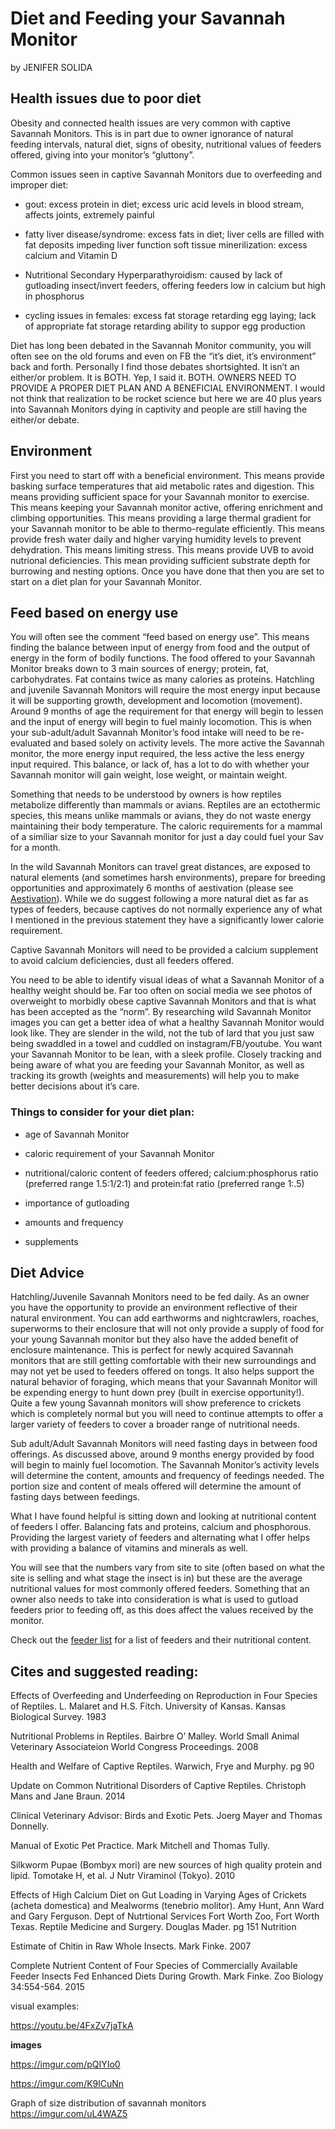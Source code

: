  
 

# Diet and Feeding your Savannah Monitor

 by JENIFER SOLIDA

## Health issues due to poor diet

Obesity and connected health issues are very common with captive Savannah Monitors. This is in part due to owner ignorance of natural feeding intervals, natural diet, signs of obesity, nutritional values of feeders offered, giving into your monitor’s “gluttony”.

Common issues seen in captive Savannah Monitors due to overfeeding and improper diet:

* gout: excess protein in diet; excess uric acid levels in blood stream, affects joints, extremely painful

* fatty liver disease/syndrome: excess fats in diet; liver cells are filled with fat deposits impeding liver function
soft tissue minerilization: excess calcium and Vitamin D

* Nutritional Secondary Hyperparathyroidism: caused by lack of gutloading insect/invert feeders, offering feeders low in calcium but high in phosphorus

* cycling issues in females: excess fat storage retarding egg laying; lack of appropriate fat storage retarding ability to suppor egg production

Diet has long been debated in the Savannah Monitor community, you will often see on the old forums and even on FB the “it’s diet, it’s environment” back and forth.  Personally I find those debates shortsighted. It isn’t an either/or problem. It is BOTH. Yep, I said it. BOTH. OWNERS NEED TO PROVIDE A PROPER DIET PLAN AND A BENEFICIAL ENVIRONMENT. I would not think that realization to be rocket science but here we are 40 plus years into Savannah Monitors dying in captivity and people are still having the either/or debate. 

## Environment

First you need to start off with a beneficial environment.  This means provide basking surface temperatures that aid metabolic rates and digestion.  This means providing sufficient space for your Savannah monitor to exercise.  This means keeping your Savannah monitor active, offering enrichment and climbing opportunities.  This means providing a large thermal gradient for your Savannah monitor to be able to thermo-regulate efficiently.  This means provide fresh water daily and higher varying humidity levels to prevent dehydration.  This means limiting stress. This means provide UVB to avoid nutrional deficiencies.  This mean providing sufficient substrate depth for burrowing and nesting options. Once you have done that then you are set to start on a diet plan for your Savannah Monitor. 

## Feed based on energy use

You will often see the comment “feed based on energy use”.  This means finding the balance between input of energy from food and the output of energy in the form of bodily functions.  The food offered to your Savannah Monitor breaks down to 3 main sources of energy; protein, fat, carbohydrates. Fat contains twice as many calories as proteins. Hatchling and juvenile Savannah Monitors will require the most energy input because it will be supporting growth, development and locomotion (movement).  Around 9 months of age the requirement for that energy will begin to lessen and the input of energy will begin to fuel mainly locomotion.  This is when your sub-adult/adult Savannah Monitor’s food intake will need to be re-evaluated and based solely on activity levels.  The more active the Savannah monitor, the more energy input required, the less active the less energy input required.  This balance, or lack of, has a lot to do with whether your Savannah monitor will gain weight, lose weight, or maintain weight. 

Something that needs to be understood by owners is how reptiles metabolize differently than mammals or avians.  Reptiles are an ectothermic species, this means unlike mammals or avians, they do not waste energy maintaining their body temperature.  The caloric requirements for a mammal of a similiar size to your Savannah monitor for just a day could fuel your Sav for a month.

In the wild Savannah Monitors can travel great distances, are exposed to natural elements (and sometimes harsh environments), prepare for breeding opportunities and approximately 6 months of aestivation (please see [Aestivation](www.reddit.com/r/savannamonitor/wiki/aestivationestivation)).  While we do suggest following a more natural diet as far as types of feeders, because captives do not normally experience any of what I mentioned in the previous statement they have a significantly lower calorie requirement. 

Captive Savannah Monitors will need to be provided a calcium supplement to avoid calcium deficiencies, dust all feeders offered.

You need to be able to identify visual ideas of what a Savannah Monitor of a healthy weight should be.  Far too often on social media we see photos of overweight to morbidly obese captive Savannah Monitors and that is what has been accepted as the “norm”.  By researching wild Savannah Monitor images you can get a better idea of what a healthy Savannah Monitor would look like.  They are slender in the wild, not the tub of lard that you just saw being swaddled in a towel and cuddled on instagram/FB/youtube. You want your Savannah Monitor to be lean, with a sleek profile.  Closely tracking and being aware of what you are feeding your Savannah Monitor, as well as tracking its growth (weights and measurements) will help you to make better decisions about it’s care. 

### Things to consider for your diet plan:

* age of Savannah Monitor

* caloric requirement of your Savannah Monitor

* nutritional/caloric content of feeders offered; calcium:phosphorus ratio (preferred range 1.5:1/2:1) and protein:fat ratio (preferred range 1:.5)

* importance of gutloading

* amounts and frequency     

* supplements

## Diet Advice

Hatchling/Juvenile Savannah Monitors need to be fed daily.  As an owner you have the opportunity to provide an environment reflective of their natural environment. You can add earthworms and nightcrawlers, roaches, superworms to their enclosure that will not only provide a supply of food for your young Savannah monitor but they also have the added benefit of enclosure maintenance.  This is perfect for newly acquired Savannah monitors that are still getting comfortable with their new surroundings and may not yet be used to feeders offered on tongs. It also helps support the natural behavior of foraging, which means that your Savannah Monitor will be expending energy to hunt down prey (built in exercise opportunity!).  Quite a few young Savannah monitors will show preference to crickets which is completely normal but you will need to continue attempts to offer a larger variety of feeders to cover a broader range of nutritional needs.  

Sub adult/Adult Savannah Monitors will need fasting days in between food offerings.  As discussed above, around 9 months energy provided by food will begin to mainly fuel locomotion.  The Savannah Monitor’s activity levels will determine the content, amounts and frequency of feedings needed.  The portion size and content of meals offered will determine the amount of fasting days between feedings.

What I have found helpful is sitting down and looking at nutritional content of feeders I offer.   Balancing fats and proteins, calcium and phosphorous.  Providing the largest variety of feeders and alternating what I offer helps with providing a balance of vitamins and minerals as well.

You will see that the numbers vary from site to site (often based on what the site is selling and what stage the insect is in) but these are the average nutritional values for most commonly offered feeders.  Something that an owner also needs to take into consideration is what is used to gutload feeders prior to feeding off, as this does affect the values received by the monitor.

Check out the [feeder list](www.reddit.com/r/savannahmonitor/wiki/feederlist) for a list of feeders and their nutritional content.

 
## Cites and suggested reading:

Effects of Overfeeding and Underfeeding on Reproduction in Four Species of Reptiles.  L. Malaret and H.S. Fitch. University of Kansas. Kansas Biological Survey. 1983

Nutritional Problems in Reptiles. Bairbre O’ Malley. World Small Animal Veterinary Associateion World Congress Proceedings. 2008

Health and Welfare of Captive Reptiles. Warwich, Frye and Murphy. pg 90

Update on Common Nutritional Disorders of Captive Reptiles. Christoph Mans and Jane Braun. 2014

Clinical Veterinary Advisor: Birds and Exotic Pets. Joerg Mayer and Thomas Donnelly. 

Manual of Exotic Pet Practice.  Mark Mitchell and Thomas Tully.

Silkworm Pupae (Bombyx mori) are new sources of high quality protein and lipid. Tomotake H, et al. J Nutr Viraminol (Tokyo). 2010

Effects of High Calcium Diet on Gut Loading in Varying Ages of Crickets (acheta domestica) and Mealworms (tenebrio molitor). Amy Hunt, Ann Ward and Gary Ferguson. Dept of Nutrtional Services Fort Worth Zoo, Fort Worth Texas.
Reptile Medicine and Surgery. Douglas Mader.  pg 151 Nutrition

Estimate of Chitin in Raw Whole Insects. Mark Finke. 2007

Complete Nutrient Content of Four Species of Commercially Available Feeder Insects Fed Enhanced Diets During Growth. Mark Finke. Zoo Biology 34:554-564. 2015

visual examples:

https://youtu.be/4FxZv7jaTkA

**images**

https://imgur.com/pQIYIo0

https://imgur.com/K9lCuNn

Graph of size distribution of savannah monitors https://imgur.com/uL4WAZ5
